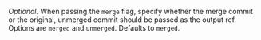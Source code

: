 *Optional.* When passing the `merge` flag, specify whether the
merge commit or the original, unmerged commit should be passed as the output
ref. Options are `merged` and `unmerged`. Defaults to `merged`.